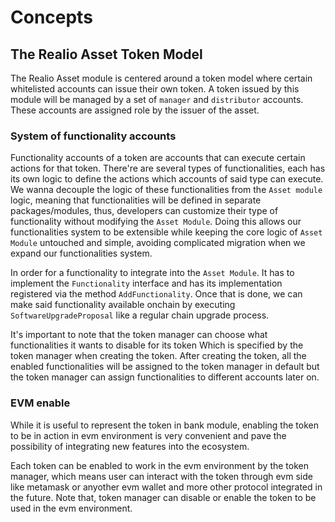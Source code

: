 <!--
order: 1
-->

# Concepts

## The Realio Asset Token Model

The Realio Asset module is centered around a token model where certain whitelisted accounts can issue their own token. A token issued by this module will be managed by a set of `manager` and `distributor` accounts. These accounts are assigned role by the issuer of the asset.

### System of functionality accounts

Functionality accounts of a token are accounts that can execute certain actions for that token. There're are several types of functionalities, each has its own logic to define the actions which accounts of said type can execute. We wanna decouple the logic of these functionalities from the `Asset module` logic, meaning that functionalities will be defined in separate packages/modules, thus, developers can customize their type of functionality without modifying the `Asset Module`. Doing this allows our functionalities system to be extensible while keeping the core logic of `Asset Module` untouched and simple, avoiding complicated migration when we expand our functionalities system.

In order for a functionality to integrate into the `Asset Module`. It has to implement the `Functionality` interface and has its implementation registered via the method `AddFunctionality`. Once that is done, we can make said functionality available onchain by executing `SoftwareUpgradeProposal` like a regular chain upgrade process.

It's important to note that the token manager can choose what functionalities it wants to disable for its token Which is specified by the token manager when creating the token. After creating the token, all the enabled functionalities will be assigned to the token manager in default but the token manager can assign functionalities to different accounts later on.

### EVM enable

While it is useful to represent the token in bank module, enabling the token to be in action in evm environment is very convenient and pave the possibility of integrating new features into the ecosystem. 

Each token can be enabled to work in the evm environment by the token manager, which means user can interact with the token through evm side like metamask or anyother evm wallet and more other protocol integrated in the future. Note that, token manager can disable or enable the token to be used in the evm environment.

